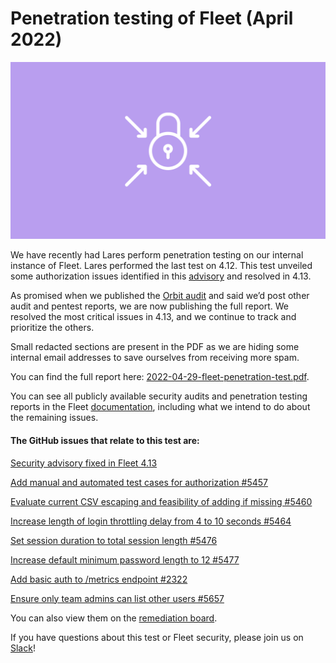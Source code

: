 # Penetration testing of Fleet (April 2022)

![Penetration testing of Fleet](../website/assets/images/articles/security-testing-at-fleet-fleet-pentest-cover-1600x900@2x.jpg)

We have recently had Lares perform penetration testing on our internal instance of Fleet. Lares performed the last test on 4.12. This test unveiled some authorization issues identified in this [advisory](https://github.com/fleetdm/fleet/security/advisories/GHSA-pr2g-j78h-84cr) and resolved in 4.13.

As promised when we published the [Orbit audit](https://github.com/fleetdm/fleet/blob/26daf00e5a8ce509371f33065ebf06eecf50c557/docs/files/2021-04-26-orbit-auto-updater-assessment.pdf) and said we’d post other audit and pentest reports, we are now publishing the full report. We resolved the most critical issues in 4.13, and we continue to track and prioritize the others.

Small redacted sections are present in the PDF as we are hiding some internal email addresses to
save ourselves from receiving more spam. 

You can find the full report here: [2022-04-29-fleet-penetration-test.pdf](https://github.com/fleetdm/fleet/raw/main/docs/files/2022-04-29-fleet-penetration-test.pdf).

You can see all publicly available security audits and penetration testing reports in the Fleet [documentation](https://fleetdm.com/docs/using-fleet/security-audits), including what we intend to do about the remaining issues.

#### The GitHub issues that relate to this test are:
[Security advisory fixed in Fleet 4.13](https://github.com/fleetdm/fleet/security/advisories/GHSA-pr2g-j78h-84cr)

[Add manual and automated test cases for authorization #5457](https://github.com/fleetdm/fleet/issues/5457)

[Evaluate current CSV escaping and feasibility of adding if missing #5460](https://github.com/fleetdm/fleet/issues/5460)

[Increase length of login throttling delay from 4 to 10 seconds #5464](https://github.com/fleetdm/fleet/issues/5464)

[Set session duration to total session length #5476](https://github.com/fleetdm/fleet/issues/5476)

[Increase default minimum password length to 12 #5477](https://github.com/fleetdm/fleet/issues/5477)

[Add basic auth to /metrics endpoint #2322](https://github.com/fleetdm/fleet/issues/2322)

[Ensure only team admins can list other users #5657](https://github.com/fleetdm/fleet/issues/5657)

You can also view them on the [remediation board](https://github.com/fleetdm/fleet/issues/5657).


If you have questions about this test or Fleet security, please join us on [Slack](https://osquery.fleetdm.com/c/fleet)!

<meta name="category" value="security">
<meta name="authorGitHubUsername" value="GuillaumeRoss">
<meta name="authorFullName" value="Guillaume Ross">
<meta name="publishedOn" value="2022-05-10">
<meta name="articleTitle" value="Penetration testing of Fleet (April 2022)">
<meta name="articleImageUrl" value="../website/assets/images/articles/security-testing-at-fleet-fleet-pentest-cover-1600x900@2x.jpg">
